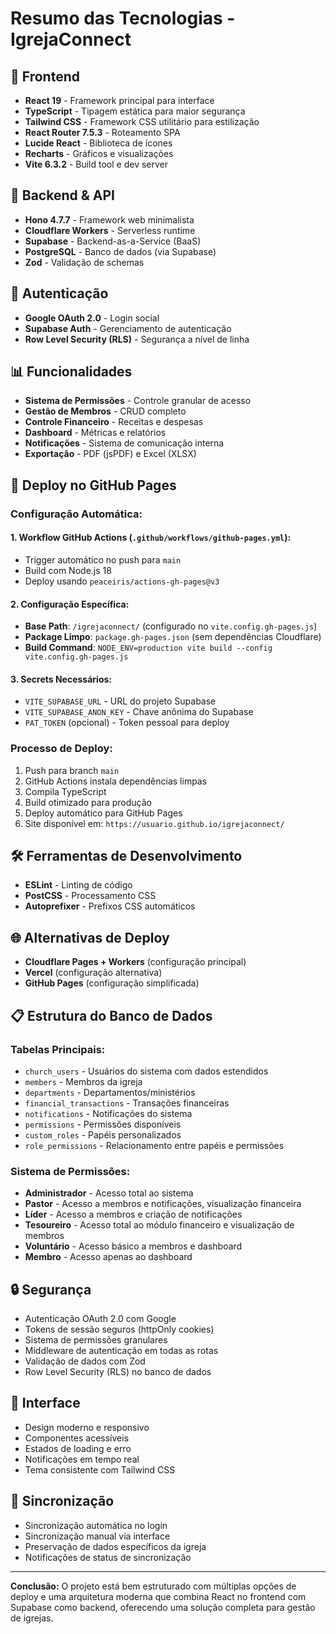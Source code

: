 # Resumo das Tecnologias - IgrejaConnect

## 🎯 **Frontend**
- **React 19** - Framework principal para interface
- **TypeScript** - Tipagem estática para maior segurança
- **Tailwind CSS** - Framework CSS utilitário para estilização
- **React Router 7.5.3** - Roteamento SPA
- **Lucide React** - Biblioteca de ícones
- **Recharts** - Gráficos e visualizações
- **Vite 6.3.2** - Build tool e dev server

## 🔧 **Backend & API**
- **Hono 4.7.7** - Framework web minimalista
- **Cloudflare Workers** - Serverless runtime
- **Supabase** - Backend-as-a-Service (BaaS)
- **PostgreSQL** - Banco de dados (via Supabase)
- **Zod** - Validação de schemas

## 🔐 **Autenticação**
- **Google OAuth 2.0** - Login social
- **Supabase Auth** - Gerenciamento de autenticação
- **Row Level Security (RLS)** - Segurança a nível de linha

## 📊 **Funcionalidades**
- **Sistema de Permissões** - Controle granular de acesso
- **Gestão de Membros** - CRUD completo
- **Controle Financeiro** - Receitas e despesas
- **Dashboard** - Métricas e relatórios
- **Notificações** - Sistema de comunicação interna
- **Exportação** - PDF (jsPDF) e Excel (XLSX)

## 🚀 **Deploy no GitHub Pages**

### **Configuração Automática:**

#### 1. **Workflow GitHub Actions** (`.github/workflows/github-pages.yml`):
- Trigger automático no push para `main`
- Build com Node.js 18
- Deploy usando `peaceiris/actions-gh-pages@v3`

#### 2. **Configuração Específica:**
- **Base Path**: `/igrejaconnect/` (configurado no `vite.config.gh-pages.js`)
- **Package Limpo**: `package.gh-pages.json` (sem dependências Cloudflare)
- **Build Command**: `NODE_ENV=production vite build --config vite.config.gh-pages.js`

#### 3. **Secrets Necessários:**
- `VITE_SUPABASE_URL` - URL do projeto Supabase
- `VITE_SUPABASE_ANON_KEY` - Chave anônima do Supabase
- `PAT_TOKEN` (opcional) - Token pessoal para deploy

### **Processo de Deploy:**
1. Push para branch `main`
2. GitHub Actions instala dependências limpas
3. Compila TypeScript
4. Build otimizado para produção
5. Deploy automático para GitHub Pages
6. Site disponível em: `https://usuario.github.io/igrejaconnect/`

## 🛠 **Ferramentas de Desenvolvimento**
- **ESLint** - Linting de código
- **PostCSS** - Processamento CSS
- **Autoprefixer** - Prefixos CSS automáticos

## 🌐 **Alternativas de Deploy**
- **Cloudflare Pages + Workers** (configuração principal)
- **Vercel** (configuração alternativa)
- **GitHub Pages** (configuração simplificada)

## 📋 **Estrutura do Banco de Dados**

### **Tabelas Principais:**
- `church_users` - Usuários do sistema com dados estendidos
- `members` - Membros da igreja
- `departments` - Departamentos/ministérios
- `financial_transactions` - Transações financeiras
- `notifications` - Notificações do sistema
- `permissions` - Permissões disponíveis
- `custom_roles` - Papéis personalizados
- `role_permissions` - Relacionamento entre papéis e permissões

### **Sistema de Permissões:**
- **Administrador** - Acesso total ao sistema
- **Pastor** - Acesso a membros e notificações, visualização financeira
- **Líder** - Acesso a membros e criação de notificações
- **Tesoureiro** - Acesso total ao módulo financeiro e visualização de membros
- **Voluntário** - Acesso básico a membros e dashboard
- **Membro** - Acesso apenas ao dashboard

## 🔒 **Segurança**
- Autenticação OAuth 2.0 com Google
- Tokens de sessão seguros (httpOnly cookies)
- Sistema de permissões granulares
- Middleware de autenticação em todas as rotas
- Validação de dados com Zod
- Row Level Security (RLS) no banco de dados

## 📱 **Interface**
- Design moderno e responsivo
- Componentes acessíveis
- Estados de loading e erro
- Notificações em tempo real
- Tema consistente com Tailwind CSS

## 🔄 **Sincronização**
- Sincronização automática no login
- Sincronização manual via interface
- Preservação de dados específicos da igreja
- Notificações de status de sincronização

---

**Conclusão:** O projeto está bem estruturado com múltiplas opções de deploy e uma arquitetura moderna que combina React no frontend com Supabase como backend, oferecendo uma solução completa para gestão de igrejas.